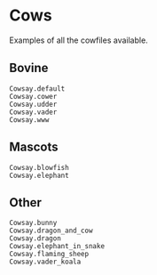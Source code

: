 # Cows

Examples of all the cowfiles available.

## Bovine

```@docs
Cowsay.default
Cowsay.cower
Cowsay.udder
Cowsay.vader
Cowsay.www
```

## Mascots

```@docs
Cowsay.blowfish
Cowsay.elephant
```

## Other

```@docs
Cowsay.bunny
Cowsay.dragon_and_cow
Cowsay.dragon
Cowsay.elephant_in_snake
Cowsay.flaming_sheep
Cowsay.vader_koala
```

